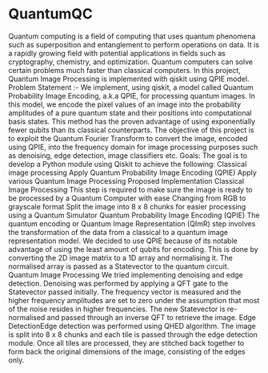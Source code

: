 # QuantumQC
Quantum computing is a field of computing that uses quantum phenomena such as superposition and entanglement to perform operations on data. It is a rapidly growing field with potential applications in fields such as cryptography, chemistry, and optimization. Quantum computers can solve certain problems much faster than classical computers.
In this project, Quantum Image Processing is implemented with qiskit using QPIE model.
Problem Statement :-
We implement, using qiskit, a model called Quantum Probability Image Encoding, a.k.a QPIE, for processing quantum images. In this model, we encode the pixel values of an image into the probability amplitudes of a pure quantum state and their positions into computational basis states. This method has the proven advantage of using exponentially fewer qubits than its classical counterparts.
The objective of this project is to exploit the Quantum Fourier Transform to convert the image, encoded using QPIE, into the frequency domain for image processing purposes such as denoising, edge detection, image classifiers etc.
Goals:
The goal is to develop a Python module using Qiskit to achieve the following:
Classical image processing
Apply Quantum Probability Image Encoding (QPIE)
Apply various Quantum Image Processing
Proposed Implementation
Classical Image Processing This step is required to make sure the image is ready to be processed by a Quantum Computer with ease
Changing from RGB to grayscale format
Split the image into 8 x 8 chunks for easier processing using a Quantum Simulator
Quantum Probability Image Encoding (QPIE) The quantum encoding or Quantum Image Representation (QImR) step involves the transformation of the data from a classical to a quantum image representation model. We decided to use QPIE because of its notable advantage of using the least amount of qubits for encoding. This is done by converting the 2D image matrix to a 1D array and normalising it. The normalised array is passed as a Statevector to the quantum circuit.
Quantum Image Processing
We tried implementing denoising and edge detection.
Denoising was performed by applying a QFT gate to the Statevector passed initially. The frequency vector is measured and the higher frequency amplitudes are set to zero under the assumption that most of the noise resides in higher frequencies. The new Statevector is re-normalised and passed through an inverse QFT to retrieve the image.
Edge DetectionEdge detection was performed using QHED algorithm. The image is split into 8 x 8 chunks and each tile is passed through the edge detection module. Once all tiles are processed, they are stitched back together to form back the original dimensions of the image, consisting of the edges only.
